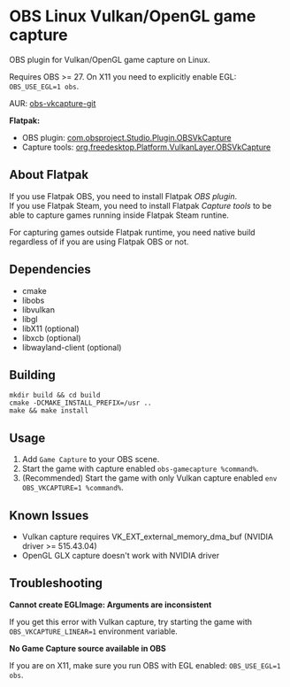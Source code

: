 # OBS Linux Vulkan/OpenGL game capture

OBS plugin for Vulkan/OpenGL game capture on Linux.

Requires OBS >= 27.
On X11 you need to explicitly enable EGL: `OBS_USE_EGL=1 obs`.

AUR: [obs-vkcapture-git](https://aur.archlinux.org/packages/obs-vkcapture-git/)

**Flatpak:**
* OBS plugin: [com.obsproject.Studio.Plugin.OBSVkCapture](https://github.com/flathub/com.obsproject.Studio.Plugin.OBSVkCapture)
* Capture tools: [org.freedesktop.Platform.VulkanLayer.OBSVkCapture](https://github.com/flathub/org.freedesktop.Platform.VulkanLayer.OBSVkCapture)

## About Flatpak
If you use Flatpak OBS, you need to install Flatpak *OBS plugin*.  
If you use Flatpak Steam, you need to install Flatpak *Capture tools* to be able to capture games running inside Flatpak Steam runtine.

For capturing games outside Flatpak runtime, you need native build regardless of if you are using Flatpak OBS or not.

## Dependencies

* cmake
* libobs
* libvulkan
* libgl
* libX11 (optional)
* libxcb (optional)
* libwayland-client (optional)

## Building

    mkdir build && cd build
    cmake -DCMAKE_INSTALL_PREFIX=/usr ..
    make && make install

## Usage

1. Add `Game Capture` to your OBS scene.
2. Start the game with capture enabled `obs-gamecapture %command%`.
3. (Recommended) Start the game with only Vulkan capture enabled `env OBS_VKCAPTURE=1 %command%`.

## Known Issues

* Vulkan capture requires VK_EXT_external_memory_dma_buf (NVIDIA driver >= 515.43.04)
* OpenGL GLX capture doesn't work with NVIDIA driver

## Troubleshooting

**Cannot create EGLImage: Arguments are inconsistent**

If you get this error with Vulkan capture, try starting the game with `OBS_VKCAPTURE_LINEAR=1` environment variable.

**No Game Capture source available in OBS**

If you are on X11, make sure you run OBS with EGL enabled: `OBS_USE_EGL=1 obs`.
